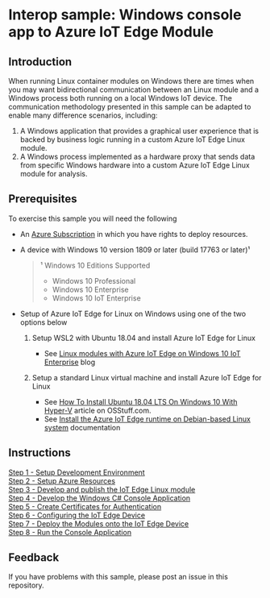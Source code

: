 # Interop sample: Windows console app to Azure IoT Edge Module

## Introduction
When running Linux container modules on Windows there are times when you may want bidirectional communication between an Linux module and a Windows process both running on a local Windows IoT device.  The communication methodology presented in this sample can be adapted to enable many difference scenarios, including:
1. A Windows application that provides a graphical user experience that is backed by business logic running in a custom Azure IoT Edge Linux module.
2. A Windows process implemented as a hardware proxy that sends data from specific Windows hardware into a custom Azure IoT Edge Linux module for analysis. 

## Prerequisites
To exercise this sample you will need the following
* An [Azure Subscription](https://azure.microsoft.com/free/) in which you have rights to deploy resources.  
* A device with Windows 10 version 1809 or later (build 17763 or later)¹
    > ¹ Windows 10 Editions Supported
    > * Windows 10 Professional
    > * Windows 10 Enterprise
    > * Windows 10 IoT Enterprise

* Setup of Azure IoT Edge for Linux on Windows using one of the two options below

    1.  Setup WSL2 with Ubuntu 18.04 and install Azure IoT Edge for Linux 
        * See [Linux modules with Azure IoT Edge on Windows 10 IoT Enterprise](https://aka.ms/winiot-low) blog

    1. Setup a standard Linux virtual machine and install Azure IoT Edge for Linux
        * See [How To Install Ubuntu 18.04 LTS On Windows 10 With Hyper-V](https://www.osstuff.com/how-to-install-ubuntu-18-04-lts-on-windows-10-with-hyper-v/) article on OSStuff.com.
        * See [Install the Azure IoT Edge runtime on Debian-based Linux system](https://docs.microsoft.com/azure/iot-edge/how-to-install-iot-edge-linux) documentation


## Instructions

[Step 1 - Setup Development Environment](./Documentation/Setup%20Development%20Environment.MD)   
[Step 2 - Setup Azure Resources](./Documentation/Setup%20Azure%20Resources.MD)  
[Step 3 - Develop and publish the IoT Edge Linux module](./Documentation/Develop%20and%20publish%20the%20IoT%20edge%20Linux%20module.MD)  
[Step 4 - Develop the Windows C# Console Application](./Documentation/Develop%20the%20Windows%20C%23%20Console%20Application.MD)  
[Step 5 - Create Certificates for Authentication](./Documentation/Create%20Certificates%20for%20Authentication.MD)  
[Step 6 - Configuring the IoT Edge Device](./Documentation/Configuring%20the%20IoT%20Edge%20Device.MD)  
[Step 7 - Deploy the Modules onto the IoT Edge Device](./Documentation/Deploy%20the%20Modules%20onto%20the%20IoT%20Edge%20Device.MD)  
[Step 8 - Run the Console Application](./Documentation/Run%20the%20Console%20Application.MD)  

## Feedback
If you have problems with this sample, please post an issue in this repository.
